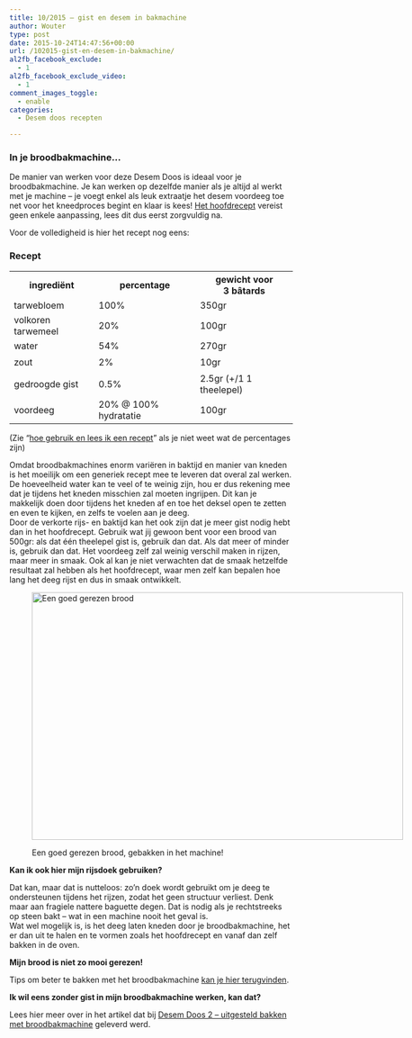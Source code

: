```yaml
---
title: 10/2015 – gist en desem in bakmachine
author: Wouter
type: post
date: 2015-10-24T14:47:56+00:00
url: /102015-gist-en-desem-in-bakmachine/
al2fb_facebook_exclude:
  - 1
al2fb_facebook_exclude_video:
  - 1
comment_images_toggle:
  - enable
categories:
  - Desem doos recepten

---
```

### In je broodbakmachine&#8230;

De manier van werken voor deze Desem Doos is ideaal voor je broodbakmachine. Je kan werken op dezelfde manier als je altijd al werkt met je machine &#8211; je voegt enkel als leuk extraatje het desem voordeeg toe net voor het kneedproces begint en klaar is kees! [Het hoofdrecept][1] vereist geen enkele aanpassing, lees dit dus eerst zorgvuldig na.
  
Voor de volledigheid is hier het recept nog eens:

### Recept

<div class="table-responsive">
<table  style="width:100%; "  class="easy-table easy-table-default tablesorter  table table-striped" border="0">
<tr>
<th class=' ' >
ingrediënt
</th>

<th class=' ' >
percentage
</th>

<th class=' ' >
gewicht voor 3 bâtards
</th>
</tr>

<tr>
<td >
tarwebloem
</td>

<td >
100%
</td>

<td >
350gr
</td>
</tr>

<tr>
<td >
volkoren tarwemeel
</td>

<td >
20%
</td>

<td >
100gr
</td>
</tr>

<tr>
<td >
water
</td>

<td >
54%
</td>

<td >
270gr
</td>
</tr>

<tr>
<td >
<span style="line-height: 1.6471;">zout</td> 

<td >
2%
</td>

<td >
10gr
</td></tr> 

<tr>
<td >
gedroogde gist
</td>

<td >
0.5%
</td>

<td >
2.5gr (+/1 1 theelepel)
</td>
</tr>

<tr>
<td >
</span><span style="line-height: 1.6471;">voordeeg</td> 

<td >
  20% @ 100% hydratatie
</td>

<td >
  100gr</span><span style="line-height: 1.6471;"></td> </tr> </tbody></table></div></span></p> 
  
  <p>
    (Zie &#8220;<a title="Hoe gebruik en lees ik een recept?" href="http://www.redzuurdesem.be/hoe-gebruik-en-lees-ik-een-recept/">hoe gebruik en lees ik een recept</a>&#8221; als je niet weet wat de percentages zijn)
  </p>
  
  <p>
    Omdat broodbakmachines enorm variëren in baktijd en manier van kneden is het moeilijk om een generiek recept mee te leveren dat overal zal werken. De hoeveelheid water kan te veel of te weinig zijn, hou er dus rekening mee dat je tijdens het kneden misschien zal moeten ingrijpen. Dit kan je makkelijk doen door tijdens het kneden af en toe het deksel open te zetten en even te kijken, en zelfs te voelen aan je deeg.<br /> Door de verkorte rijs- en baktijd kan het ook zijn dat je meer gist nodig hebt dan in het hoofdrecept. Gebruik wat jij gewoon bent voor een brood van 500gr: als dat één theelepel gist is, gebruik dan dat. Als dat meer of minder is, gebruik dan dat. Het voordeeg zelf zal weinig verschil maken in rijzen, maar meer in smaak. Ook al kan je niet verwachten dat de smaak hetzelfde resultaat zal hebben als het hoofdrecept, waar men zelf kan bepalen hoe lang het deeg rijst en dus in smaak ontwikkelt.
  </p><figure id="attachment_865" style="width: 660px" class="wp-caption aligncenter">
  
  <a href="http://www.redzuurdesem.be/wp-content/uploads/2015/04/MG_0769.jpg"><img class="size-large wp-image-865" src="http://www.redzuurdesem.be/wp-content/uploads/2015/04/MG_0769-1024x683.jpg" alt="Een goed gerezen brood" width="660" height="440" srcset="http://www.redzuurdesem.be/wp-content/uploads/2015/04/MG_0769-1024x683.jpg 1024w, http://www.redzuurdesem.be/wp-content/uploads/2015/04/MG_0769-300x200.jpg 300w, http://www.redzuurdesem.be/wp-content/uploads/2015/04/MG_0769.jpg 1200w" sizes="(max-width: 660px) 100vw, 660px" /></a><figcaption class="wp-caption-text">Een goed gerezen brood, gebakken in het machine!</figcaption></figure> 
  
  <p>
    <strong>Kan ik ook hier mijn rijsdoek gebruiken?</strong>
  </p>
  
  <p>
    Dat kan, maar dat is nutteloos: zo&#8217;n doek wordt gebruikt om je deeg te ondersteunen tijdens het rijzen, zodat het geen structuur verliest. Denk maar aan fragiele nattere baguette degen. Dat is nodig als je rechtstreeks op steen bakt &#8211; wat in een machine nooit het geval is.<br /> Wat wel mogelijk is, is het deeg laten kneden door je broodbakmachine, het er dan uit te halen en te vormen zoals het hoofdrecept en vanaf dan zelf bakken in de oven.
  </p>
  
  <p>
    <strong>Mijn brood is niet zo mooi gerezen! </strong>
  </p>
  
  <p>
    Tips om beter te bakken met het broodbakmachine <a title="Zuurdesem en broodbakmachines: doenbaar?" href="http://www.redzuurdesem.be/zuurdesem-en-broodbakmachines-doenbaar/">kan je hier terugvinden</a>.
  </p>
  
  <p>
    <strong>Ik wil eens zonder gist in mijn broodbakmachine werken, kan dat?</strong>
  </p>
  
  <p>
    Lees hier meer over in het artikel dat bij <a href="http://www.redzuurdesem.be/42015-uitgesteld-bakken-met-het-broodbakmachine/">Desem Doos 2 &#8211; uitgesteld bakken met broodbakmachine</a> geleverd werd.
  </p>

 [1]: http://www.redzuurdesem.be/102015-hybride-degen/